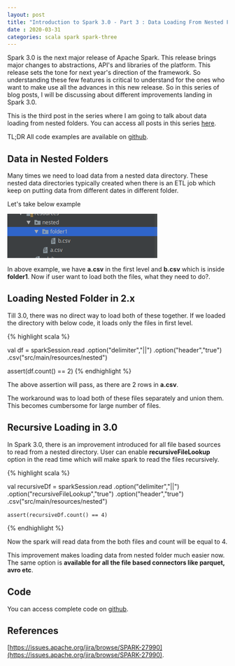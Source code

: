 ```yaml
---
layout: post
title: "Introduction to Spark 3.0 - Part 3 : Data Loading From Nested Folders"
date : 2020-03-31
categories: scala spark spark-three 
---
```

Spark 3.0 is the next major release of Apache Spark. This release brings major changes to abstractions, API's and libraries of the platform. This release sets the tone for next year's direction of the framework. So understanding these few features is critical to understand for the ones who want to make use all the advances in this new release. So in this series of blog posts, I will be discussing about different improvements landing in Spark 3.0.

This is the third post in the series where I am going to talk about data loading from nested folders. You can access all posts in this series [here](/categories/spark-three).

TL;DR All code examples are available on [github](https://github.com/phatak-dev/spark-3.0-examples).

## Data in Nested Folders

Many times we need to load data from a nested data directory. These nested data directories typically created when there is an ETL job which keep on putting data from different dates in different folder.

Let's take below example

![nested folder](/images/nestedfolder.png)

In above example, we have **a.csv** in the first level and **b.csv** which is inside **folder1**. Now if user want to load both the files, what they need to do?.

## Loading Nested Folder in 2.x

Till 3.0, there was no direct way to load both of these together. If we loaded the directory with below code, it loads only the files in first level.

{% highlight scala %}

 val df  = sparkSession.read
      .option("delimiter","||")
      .option("header","true")
      .csv("src/main/resources/nested")

assert(df.count() == 2)
{% endhighlight %}


The above assertion will pass, as there are 2 rows in **a.csv**. 


The workaround was to load both of these files separately and union them. This becomes cumbersome for large number of files. 

## Recursive Loading in 3.0

In Spark 3.0, there is an improvement introduced for all file based sources to read from a nested directory. User can enable **recursiveFileLookup** option in the read time which will make spark to read the files recursively.

{% highlight scala %}

val recursiveDf  = sparkSession.read
      .option("delimiter","||")
       .option("recursiveFileLookup","true")
      .option("header","true")
      .csv("src/main/resources/nested")

    assert(recursiveDf.count() == 4)

{% endhighlight %}

Now the spark will read data from the both files and count will be equal to 4.


This improvement makes loading data from nested folder much easier now. The same option is **available for all the file based connectors like parquet, avro etc**.

## Code

You can access complete code on [github](https://github.com/phatak-dev/spark-3.0-examples/blob/master/src/main/scala/com/madhukaraphatak/spark/sources/RecursiveFolderReadExample.scala).

## References

[https://issues.apache.org/jira/browse/SPARK-27990](https://issues.apache.org/jira/browse/SPARK-27990).


